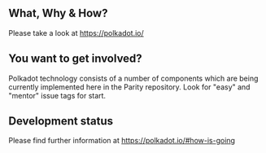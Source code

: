 ## What, Why & How?
Please take a look at https://polkadot.io/


## You want to get involved?
Polkadot technology consists of a number of components which are being currently implemented here in the Parity repository. Look for "easy" and "mentor" issue tags for start.

## Development status
Please find further information at https://polkadot.io/#how-is-going